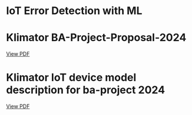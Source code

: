 # IoT Error Detection with ML

# Klimator BA-Project-Proposal-2024
[View PDF](./Backend/Files/PDF%20files/Klimator%20BA-Project-Proposal-2024.pdf)
# Klimator IoT device model description for ba-project 2024
[View PDF](./Backend/Files/PDF%20files/Klimator%20IoT%20device%20model%20description%20for%20ba-project%202024.pdf)
